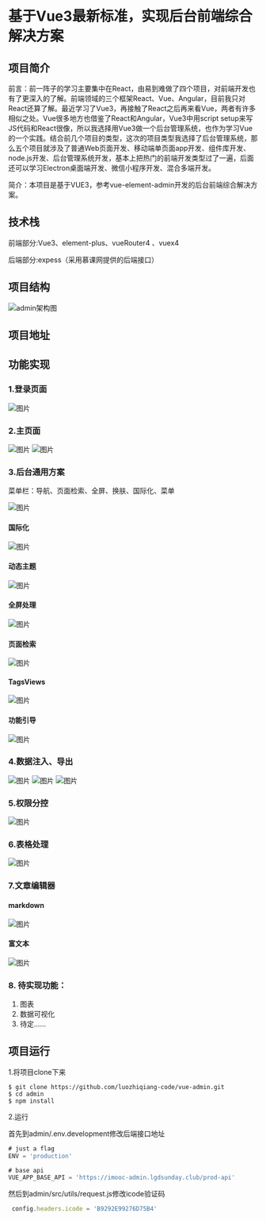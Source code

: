 # 基于Vue3最新标准，实现后台前端综合解决方案

## 项目简介

前言：前一阵子的学习主要集中在React，由易到难做了四个项目，对前端开发也有了更深入的了解。前端领域的三个框架React、Vue、Angular，目前我只对React还算了解。最近学习了Vue3，再接触了React之后再来看Vue，两者有许多相似之处。Vue很多地方也借鉴了React和Angular，Vue3中用script setup来写JS代码和React很像，所以我选择用Vue3做一个后台管理系统，也作为学习Vue的一个实践。结合前几个项目的类型，这次的项目类型我选择了后台管理系统，那么五个项目就涉及了普通Web页面开发、移动端单页面app开发、组件库开发、node.js开发、后台管理系统开发，基本上把热门的前端开发类型过了一遍，后面还可以学习Electron桌面端开发、微信小程序开发、混合多端开发。

简介：本项目是基于VUE3，参考vue-element-admin开发的后台前端综合解决方案。

## 技术栈

前端部分:Vue3、element-plus、vueRouter4 、vuex4

后端部分:expess（采用慕课网提供的后端接口）

## 项目结构

![admin架构图](https://user-images.githubusercontent.com/65885530/178899472-28a03e78-b5fe-40b2-972c-9812b9c1f4dd.png)


## 项目地址




## 功能实现

### 1.登录页面
![图片](https://user-images.githubusercontent.com/65885530/178902868-94e4921d-2e08-47d6-bacd-7ecacbcf47a8.png)


### 2.主页面
![图片](https://user-images.githubusercontent.com/65885530/178902690-7c687555-6d5b-49f5-8e09-4ed208eb6c81.png)
![图片](https://user-images.githubusercontent.com/65885530/178902767-ccd3c885-5a70-4bec-971b-531b7eec656c.png)


### 3.后台通用方案
菜单栏：导航、页面检索、全屏、换肤、国际化、菜单

![图片](https://user-images.githubusercontent.com/65885530/178900993-9e947bee-620f-4835-85a5-bfff85dc8bec.png)


#### 国际化
![图片](https://user-images.githubusercontent.com/65885530/178903299-50d00598-7060-4036-bbe3-d63dea99fe2e.png)


#### 动态主题
![图片](https://user-images.githubusercontent.com/65885530/178903387-2e61fe87-d958-4cb1-96bb-e4b72c025a32.png)


#### 全屏处理
![图片](https://user-images.githubusercontent.com/65885530/178903425-b66807c8-8f58-4b0c-b09a-f4952dee1e28.png)


#### 页面检索
![图片](https://user-images.githubusercontent.com/65885530/178903466-96896e0e-8805-49d4-a122-b0247f29988b.png)


#### TagsViews
![图片](https://user-images.githubusercontent.com/65885530/178903780-aff2338a-5eab-442e-82a4-893ef53c51f5.png)


#### 功能引导
![图片](https://user-images.githubusercontent.com/65885530/178903837-e6127536-09ee-4545-9409-f16a950039d6.png)


### 4.数据注入、导出
![图片](https://user-images.githubusercontent.com/65885530/178901404-71b6aafc-f2d0-4832-8e14-63d79b064d89.png)
![图片](https://user-images.githubusercontent.com/65885530/178901433-4a0fe7fd-6d13-4ecd-9504-8680ad358437.png)
![图片](https://user-images.githubusercontent.com/65885530/178901502-032cee32-02bf-4c1b-a98d-c8144c2d2687.png)


### 5.权限分控
![图片](https://user-images.githubusercontent.com/65885530/178903910-ee1c0698-a37b-48af-898d-98963a3d3956.png)


### 6.表格处理
![图片](https://user-images.githubusercontent.com/65885530/178904029-5ddfe019-dedd-47fc-bd33-0e42dcf1ee18.png)
 
 
### 7.文章编辑器
#### markdown
![图片](https://user-images.githubusercontent.com/65885530/178901742-c8405bc8-5ed0-4215-94d2-afbe0a5af583.png)

#### 富文本
![图片](https://user-images.githubusercontent.com/65885530/178901768-da68de30-aebc-417f-8fe0-bd58376bc742.png)


### **8. 待实现功能：**

1. 图表
2. 数据可视化
3. 待定......

## 项目运行

1.将项目clone下来

```shell
$ git clone https://github.com/luozhiqiang-code/vue-admin.git
$ cd admin
$ npm install
```

2.运行

首先到admin/.env.development修改后端接口地址

```javascript
# just a flag
ENV = 'production'

# base api
VUE_APP_BASE_API = 'https://imooc-admin.lgdsunday.club/prod-api'
```

然后到admin/src/utils/request.js修改icode验证码

```javascript
 config.headers.icode = 'B9292E99276D75B4'
```

